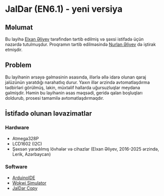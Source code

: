 # JalDar (EN6.1) - yeni versiya

## Məlumat
Bu layihə [Elxan Əliyev](https://github.com/elkhan-aliyev) tərəfindən tərtib edilmiş və şəxsi istifadə üçün nəzərdə tutulmuşdur. Proqramın tərtib edilməsində [Nurlan Əliyev](https://github.com/nurlan-aliyev) də iştirak etmişdir. 

## Problem
Bu layihənin ərsəyə gəlməsinin əsasında, illərlə əllə idarə olunan qaraj jalüzünün yaratdığı narahatlıq durur. Yaxın illər ərzində avtomatlaşdırma tədbirləri görülmüş, lakin, müxtəlif hallarda uğursuzluqlar meydana gəlmişdir. Həmin bu layihənin əsas məqsədi, geridə qalan boşluqları doldurub, prosesi tamamilə avtomatlaşdırmaqdır. 

## İstifadə olunan ləvazimatlar 

### Hardware 
- Atmega328P
- LCD1602 (I2C)
- Şəxsən yaradılmış lövhələr və cihazlar (Elxan Əliyev, 2016-2025 ərzində, Lerik, Azərbaycan)

### Software
- [ArduinoIDE](https://www.arduino.cc/en/software)
- [Wokwi Simulator](https://wokwi.com/projects/421055215095632897)
- [JalDar Copy](https://wokwi.com/projects/427241341006610433) 
